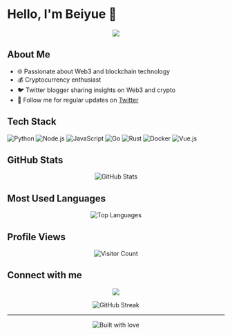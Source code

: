 # Hello, I'm Beiyue 👋

<p align="center">
  <img src="https://readme-typing-svg.herokuapp.com/?lines=Web3+Enthusiast;Crypto+Lover;Twitter+Blogger&font=Fira%20Code&center=true&width=380&height=50">
</p>

## About Me

- 🌐 Passionate about Web3 and blockchain technology
- 💰 Cryptocurrency enthusiast
- 🐦 Twitter blogger sharing insights on Web3 and crypto
- 📝 Follow me for regular updates on [Twitter](https://x.com/beiyue66)

## Tech Stack

![Python](https://img.shields.io/badge/-Python-3776AB?style=for-the-badge&logo=Python&logoColor=white)
![Node.js](https://img.shields.io/badge/-Node.js-339933?style=for-the-badge&logo=Node.js&logoColor=white)
![JavaScript](https://img.shields.io/badge/-JavaScript-F7DF1E?style=for-the-badge&logo=JavaScript&logoColor=black)
![Go](https://img.shields.io/badge/-Go-00ADD8?style=for-the-badge&logo=Go&logoColor=white)
![Rust](https://img.shields.io/badge/-Rust-000000?style=for-the-badge&logo=Rust&logoColor=white)
![Docker](https://img.shields.io/badge/-Docker-2496ED?style=for-the-badge&logo=Docker&logoColor=white)
![Vue.js](https://img.shields.io/badge/-Vue.js-4FC08D?style=for-the-badge&logo=Vue.js&logoColor=white)

## GitHub Stats

<p align="center">
  <img src="https://github-readme-stats.vercel.app/api?username=cola234&show_icons=true&theme=radical" alt="GitHub Stats" />
</p>

## Most Used Languages

<p align="center">
  <img src="https://github-readme-stats.vercel.app/api/top-langs/?username=cola234&layout=compact&theme=radical" alt="Top Languages" />
</p>

## Profile Views

<p align="center">
  <img src="https://profile-counter.glitch.me/cola234/count.svg" alt="Visitor Count" />
</p>

## Connect with me

<p align="center">
  <a href="https://x.com/beiyue66">
    <img src="https://img.shields.io/badge/Twitter-Follow-1DA1F2?style=for-the-badge&logo=twitter&logoColor=white"/>
  </a>
</p>

<p align="center">
  <img src="https://github-readme-streak-stats.herokuapp.com/?user=cola234&theme=radical" alt="GitHub Streak" />
</p>

---

<p align="center">
  <img src="https://forthebadge.com/images/badges/built-with-love.svg" alt="Built with love" />
</p>
